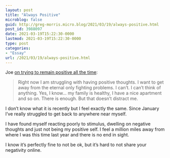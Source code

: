 ```yaml
---
layout: post
title: "Always Positive"
microblog: false
guid: http://greg-morris.micro.blog/2021/03/19/always-positive.html
post_id: 3988097
date: 2021-03-19T15:22:30-0000
lastmod: 2021-03-19T15:22:30-0000
type: post
categories:
- "Essay"
url: /2021/03/19/always-positive.html
---
```

<!--kg-card-begin: html--><p>Joe <a href="https://postedlife.com/2021/03/18/hardly-any-positive.html">on trying to remain positive all the time</a>:</p>
<blockquote><p>
  Right now I am struggling with having positive thoughts. I want to get away from the eternal only fighting problems. I can’t. I can’t think of anything. Yes, I know… my family is healthy, I have a nice apartment and so on. There is enough. But that doesn’t distract me.
</p></blockquote>
<p>I don’t know what it is recently but I feel exactly the same. Since January I’ve really struggled to get back to anywhere near myself.</p>
<p>I have found myself reacting poorly to stimulus, dwelling on negative thoughts and just not being my positive self. I feel a million miles away from where I was this time last year and there is no end in sight.</p>
<p>I know it’s perfectly fine to not be ok, but it’s hard to not share your negativity online.</p>
<!--kg-card-end: html-->
